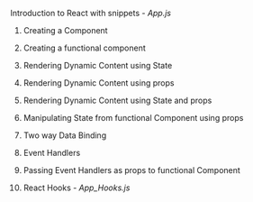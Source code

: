 Introduction to React with snippets - *App.js*

1. Creating a Component

2. Creating a functional component

3. Rendering Dynamic Content using State

4. Rendering Dynamic Content using props

5. Rendering Dynamic Content using State and props

6. Manipulating State from functional Component using props

7. Two way Data Binding

8. Event Handlers

9. Passing Event Handlers as props to functional Component

10. React Hooks - *App_Hooks.js*